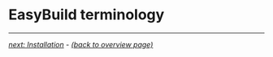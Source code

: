 # EasyBuild terminology

---

[*next: Installation*](installation.md) - [*(back to overview page)*](index.md)
